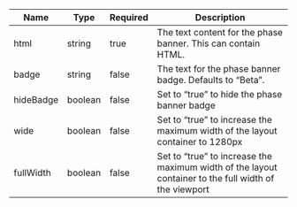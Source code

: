 | Name      | Type    | Required | Description                                                                                           |
| --------- | ------- | -------- | ----------------------------------------------------------------------------------------------------- |
| html      | string  | true     | The text content for the phase banner. This can contain HTML.                                         |
| badge     | string  | false    | The text for the phase banner badge. Defaults to “Beta”.                                              |
| hideBadge | boolean | false    | Set to “true” to hide the phase banner badge                                                          |
| wide      | boolean | false    | Set to “true” to increase the maximum width of the layout container to 1280px                         |
| fullWidth | boolean | false    | Set to “true” to increase the maximum width of the layout container to the full width of the viewport |
